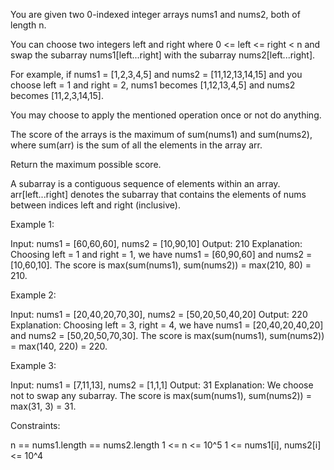 You are given two 0-indexed integer arrays nums1 and nums2, both of length
n.

You can choose two integers left and right where 0 <= left <= right < n and
swap the subarray nums1[left...right] with the subarray
nums2[left...right].


For example, if nums1 = [1,2,3,4,5] and nums2 = [11,12,13,14,15] and you
choose left = 1 and right = 2, nums1 becomes [1,12,13,4,5] and nums2 becomes
[11,2,3,14,15].


You may choose to apply the mentioned operation once or not do anything.

The score of the arrays is the maximum of sum(nums1) and sum(nums2), where
sum(arr) is the sum of all the elements in the array arr.

Return the maximum possible score.

A subarray is a contiguous sequence of elements within an array.
arr[left...right] denotes the subarray that contains the elements of nums
between indices left and right (inclusive).


Example 1:


Input: nums1 = [60,60,60], nums2 = [10,90,10]
Output: 210
Explanation: Choosing left = 1 and right = 1, we have nums1 = [60,90,60] and
nums2 = [10,60,10].
The score is max(sum(nums1), sum(nums2)) = max(210, 80) = 210.

Example 2:


Input: nums1 = [20,40,20,70,30], nums2 = [50,20,50,40,20]
Output: 220
Explanation: Choosing left = 3, right = 4, we have nums1 = [20,40,20,40,20]
and nums2 = [50,20,50,70,30].
The score is max(sum(nums1), sum(nums2)) = max(140, 220) = 220.


Example 3:


Input: nums1 = [7,11,13], nums2 = [1,1,1]
Output: 31
Explanation: We choose not to swap any subarray.
The score is max(sum(nums1), sum(nums2)) = max(31, 3) = 31.



Constraints:


n == nums1.length == nums2.length
1 <= n <= 10^5
1 <= nums1[i], nums2[i] <= 10^4




